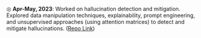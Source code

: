 ◎ __Apr-May, 2023__: Worked on hallucination detection and mitigation. Explored data manipulation techniques, explainability, prompt engineering, and unsupervised approaches (using attention matrices) to detect and mitigate hallucinations. ([Repo Link](https://github.com/AnganaB/Hallucinations_NMT))  <br/><br/>
